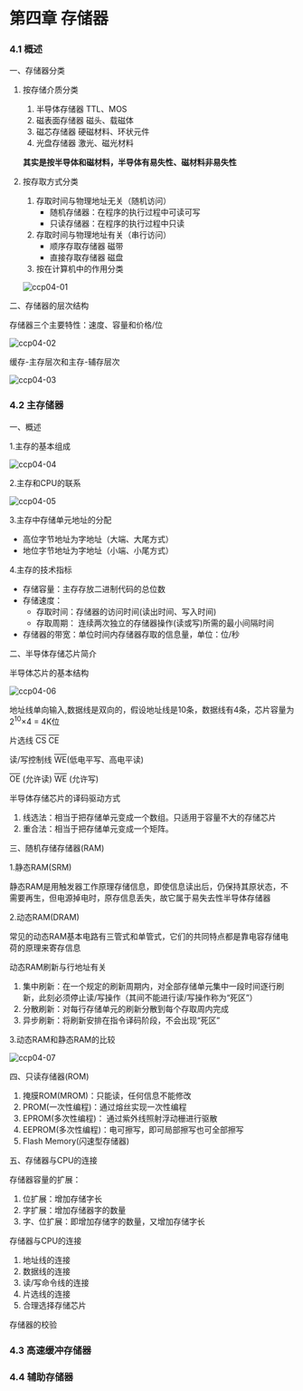 # 第四章 存储器

### 4.1 概述

一、存储器分类

1. 按存储介质分类
    1. 半导体存储器     TTL、MOS
    2. 磁表面存储器     磁头、载磁体
    3. 磁芯存储器       硬磁材料、环状元件
    4. 光盘存储器       激光、磁光材料
   
    **其实是按半导体和磁材料，半导体有易失性、磁材料非易失性**

2. 按存取方式分类
   1. 存取时间与物理地址无关（随机访问）
       + 随机存储器：在程序的执行过程中可读可写
       + 只读存储器：在程序的执行过程中只读
    2. 存取时间与物理地址有关（串行访问）
       + 顺序存取存储器  磁带
       + 直接存取存储器  磁盘
    3. 按在计算机中的作用分类

    ![ccp04-01](/images/ccp04-01.png ':size=40%')

二、存储器的层次结构

存储器三个主要特性：速度、容量和价格/位

![ccp04-02](/images/ccp04-02.png ':size=30%')

缓存-主存层次和主存-辅存层次

![ccp04-03](/images/ccp04-03.png ':size=50%')


### 4.2 主存储器

一、概述

1.主存的基本组成

![ccp04-04](/images/ccp04-04.png ':size=40%')

2.主存和CPU的联系

![ccp04-05](/images/ccp04-05.png ':size=40%')

3.主存中存储单元地址的分配

+ 高位字节地址为字地址（大端、大尾方式）
+ 地位字节地址为字地址（小端、小尾方式）

4.主存的技术指标

+ 存储容量：主存存放二进制代码的总位数
+ 存储速度：
   + 存取时间：存储器的访问时间(读出时间、写入时间)
   + 存取周期： 连续两次独立的存储器操作(读或写)所需的最小间隔时间
+ 存储器的带宽：单位时间内存储器存取的信息量，单位：位/秒

二、半导体存储芯片简介

半导体芯片的基本结构

![ccp04-06](/images/ccp04-06.png ':size=40%')

地址线单向输入,数据线是双向的，假设地址线是10条，数据线有4条，芯片容量为2<sup>10</sup>×4 = 4K位

片选线  <span style="text-decoration: overline">CS</span> 
<span style="text-decoration: overline">CE</span>

读/写控制线  <span style="text-decoration: overline">WE</span>(低电平写、高电平读) 

<span style="text-decoration: overline">OE</span> (允许读) <span style="text-decoration: overline">WE</span> (允许写) 

半导体存储芯片的译码驱动方式
1. 线选法：相当于把存储单元变成一个数组。只适用于容量不大的存储芯片
2. 重合法：相当于把存储单元变成一个矩阵。

三、随机存储存储器(RAM)

1.静态RAM(SRM)

静态RAM是用触发器工作原理存储信息，即使信息读出后，仍保持其原状态，不需要再生，但电源掉电时，原存信息丢失，故它属于易失去性半导体存储器

2.动态RAM(DRAM)

常见的动态RAM基本电路有三管式和单管式，它们的共同特点都是靠电容存储电荷的原理来寄存信息

动态RAM刷新与行地址有关
1. 集中刷新：在一个规定的刷新周期内，对全部存储单元集中一段时间逐行刷新，此刻必须停止读/写操作（其间不能进行读/写操作称为“死区”）
2. 分散刷新：对每行存储单元的刷新分散到每个存取周内完成
3. 异步刷新：将刷新安排在指令译码阶段，不会出现“死区”

3.动态RAM和静态RAM的比较


![ccp04-07](/images/ccp04-07.png ':size=35%')

四、只读存储器(ROM)
1. 掩膜ROM(MROM)：只能读，任何信息不能修改
2. PROM(一次性编程)：通过熔丝实现一次性编程
3. EPROM(多次性编程)： 通过紫外线照射浮动栅进行驱散
4. EEPROM(多次性编程)：电可擦写，即可局部擦写也可全部擦写
5. Flash Memory(闪速型存储器)

五、存储器与CPU的连接

存储器容量的扩展：
1. 位扩展：增加存储字长
2. 字扩展：增加存储器字的数量
3. 字、位扩展：即增加存储字的数量，又增加存储字长

存储器与CPU的连接
1. 地址线的连接
2. 数据线的连接
3. 读/写命令线的连接
4. 片选线的连接
5. 合理选择存储芯片

存储器的校验
<!-- P35 -->

### 4.3 高速缓冲存储器


### 4.4 辅助存储器
